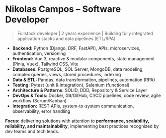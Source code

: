 # Nikolas Campos – Software Developer

> Fullstack developer | 2 years experience | Building fully integrated application stacks and data pipelines (ETL/RPA)

- **Backend:** Python (Django, DRF, FastAPI), APIs, microservices, authentication, versioning  
- **Frontend:** Vue 3, reactive & modular components, state management (Pinia, Vuex), Tailwind CSS, Vite  
- **Databases:** PostgreSQL, SQL Server, MongoDB, data modeling, complex queries, views, stored procedures, indexing  
- **Data & ETL:** Pandas, data transformation, pipelines, automation (RPA)  
- **Testing:** Pytest (unit & integration), Selenium (functional)  
- **Architecture & Patterns:** SOLID, DDD, Repository & Service Layer  
- **DevOps & Tools:** Docker, Git/GitHub, CI/CD pipelines, code review, agile workflow (Scrum/Kanban)  
- **Integration:** REST APIs, system-to-system communication, observability, error handling  

**Focus:** delivering solutions with attention to **performance, scalability, reliability, and maintainability**, implementing best practices recognized by dev teams and tech leads.
